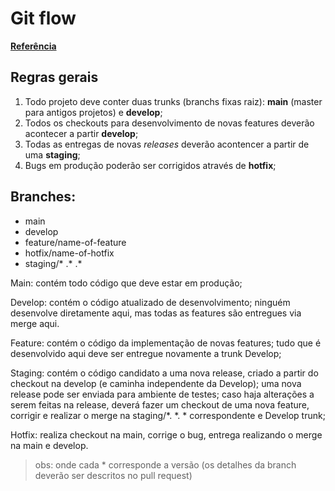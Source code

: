 # Git flow
[__Referência__](http://www2.decom.ufop.br/terralab/entendendo-o-funcionamento-do-cicd-dentro-do-git-flow/)

## Regras gerais

1. Todo projeto deve conter duas trunks (branchs fixas raiz): **main** (master para antigos projetos) e **develop**;
2. Todos os checkouts para desenvolvimento de novas features deverão acontecer a partir **develop**;
3. Todas as entregas de novas *releases* deverão acontencer a partir de uma **staging**;
4. Bugs em produção poderão ser corrigidos através de **hotfix**;

## Branches:

  * main
  * develop
  * feature/name-of-feature
  * hotfix/name-of-hotfix
  * staging/* .* .*

Main: contém todo código que deve estar em produção;

Develop: contém o código atualizado de desenvolvimento; ninguém desenvolve diretamente aqui, mas todas as features são entregues via merge aqui.

Feature: contém o código da implementação de novas features; tudo que é desenvolvido aqui deve ser entregue novamente a trunk Develop;

Staging: contém o código candidato a uma nova release, criado a partir do checkout na develop (e caminha independente da Develop); uma nova release pode ser enviada para ambiente de testes; caso haja alterações a serem feitas na release, deverá fazer um checkout de uma nova feature, corrigir e realizar o merge na staging/*. *. * correspondente e Develop trunk;

Hotfix: realiza checkout na main, corrige o bug, entrega realizando o merge na main e develop.

> obs: onde cada * corresponde a versão (os detalhes da branch deverão ser descritos no pull request)
